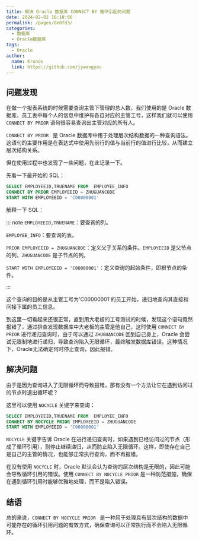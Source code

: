 ```yaml
---
title: 解决 Oracle 数据库 CONNECT BY 循环引起的问题
date: 2024-02-02 16:18:06
permalink: /pages/8e0fd3/
categories:
  - 数据库
  - Oracle数据库
tags:
  - Oracle
author: 
  name: Kronos
  link: https://github.com/jywangyou
---
```



## 问题发现

在做一个报表系统的时候需要查询主管下管理的总人数，我们使用的是 Oracle 数据库，员工表中每个人的信息中维护有各自对应的主管工号，这样我们就可以使用 `CONNECT BY PRIOR` 语句很容易查询出主管对应的所有人。

`CONNECT BY PRIOR ` 是 Oracle 数据库中用于处理层次结构数据的一种查询语法。这语句的主要作用是在表达式中使用先前行的值与当前行的值进行比较，从而建立层次结构关系。

但在使用过程中也发现了一些问题，在此记录一下。

先看一下最开始的 SQL：

```SQL
SELECT EMPLOYEEID,TRUENAME FROM  EMPLOYEE_INFO
CONNECT BY PRIOR EMPLOYEEID = ZHUGUANCODE
START WITH EMPLOYEEID = 'C00000001'
```

解释一下 SQL：

::: note
`EMPLOYEEID,TRUENAME`：要查询的列。

`EMPLOYEE_INFO`：要查询的表。

`PRIOR EMPLOYEEID = ZHUGUANCODE`：定义父子关系的条件。`EMPLOYEEID` 是父节点的列，`ZHUGUANCODE` 是子节点的列。

`START WITH EMPLOYEEID = 'C00000001'`：定义查询的起始条件，即根节点的条件。

:::

这个查询的目的是从主管工号为'C00000001'的员工开始，递归地查询其直接和间接下属的员工信息。



到这里一切看起来还很正常，直到用大老板的工号测试的时候，发现这个语句竟然报错了，通过排查发现数据库中大老板的主管是他自己，这时使用 `CONNECT BY PRIOR` 进行递归查询时，由于可以通过 `ZHUGUANCODE` 回到自己身上，Oracle 会尝试无限制地进行递归，导致查询陷入无限循环，最终触发数据库错误。这种情况下，Oracle无法确定何时停止查询，因此报错。



## 解决问题

由于是因为查询进入了无限循环而导致报错，那有没有一个方法让它在遇到访问过的节点时退出循环呢？

这里可以使用 `NOCYCLE` 关键字来查询：

```SQL
SELECT EMPLOYEEID,TRUENAME FROM  EMPLOYEE_INFO
CONNECT BY NOCYCLE PRIOR EMPLOYEEID = ZHUGUANCODE
START WITH EMPLOYEEID = 'C00000001'
```

`NOCYCLE` 关键字告诉 Oracle 在进行递归查询时，如果遇到已经访问过的节点（形成了循环引用），则停止继续递归，从而防止陷入无限循环。这样，即使存在自己是自己的主管的情况，也能够正常执行查询，而不再报错。

在没有使用 `NOCYCLE` 时，Oracle 默认会认为查询的层次结构是无限的，因此可能会导致循环引用的错误。使用 `CONNECT BY NOCYCLE PRIOR` 是一种防范措施，确保在遇到循环引用时能够优雅地处理，而不是陷入错误。



## 结语

总的来说，`CONNECT BY NOCYCLE PRIOR ` 是一种用于处理具有层次结构的数据中可能存在的循环引用问题的有效方式，确保查询可以正常执行而不会陷入无限循环。